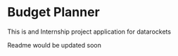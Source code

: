 # Budget Planner

This is and Internship project application for datarockets

Readme would be updated soon
